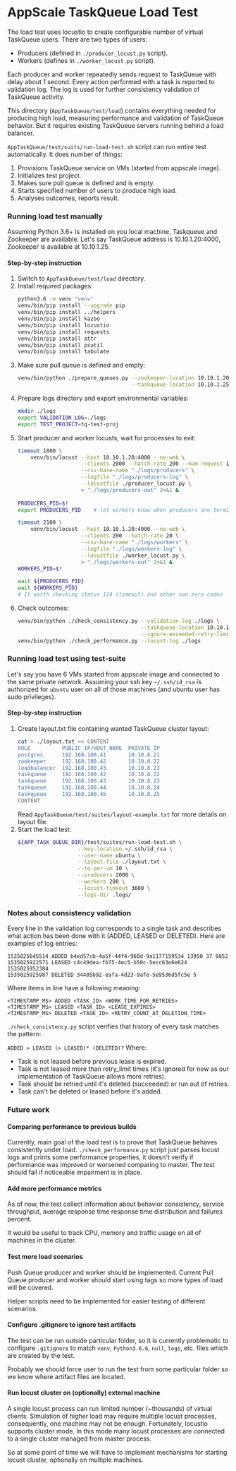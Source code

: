 # AppScale TaskQueue Load Test

The load test uses locustio to create configurable number of virtual 
TaskQueue users. There are two types of users:

 - Producers (defined in `./producer_locust.py` script).
 - Workers (defines in `./worker_locust.py` script).

Each producer and worker repeatedly sends request to TaskQueue
with delay about 1 second. Every action performed with a task is reported
to validation log. The log is used for further consistency validation
of TaskQueue activity.

This directory (`AppTaskQueue/test/load`) contains everything needed
for producing high load, measuring performance and validation of
TaskQueue behavior. But it requires existing TaskQueue servers
running behind a load balancer.

`AppTaskQueue/test/suits/run-load-test.sh` script can run entire
test automatically. It does number of things:
 1. Provisions TaskQueue service on VMs (started from appscale image).
 2. Initializes test project.
 3. Makes sure pull queue is defined and is empty.
 4. Starts specified number of users to produce high load.
 5. Analyses outcomes, reports result.


### Running load test manually

Assuming Python 3.6+ is installed on you local machine, 
Taskqueue and Zookeeper are available. Let's say TaskQueue address 
is 10.10.1.20:4000, Zookeeper is available at 10.10.1.25.

#### Step-by-step instruction
 1. Switch to `AppTaskQueue/test/load` directory.
 2. Install required packages:
    ```bash
    python3.6 -m venv "venv"
    venv/bin/pip install --upgrade pip
    venv/bin/pip install ../helpers
    venv/bin/pip install kazoo
    venv/bin/pip install locustio
    venv/bin/pip install requests
    venv/bin/pip install attr
    venv/bin/pip install psutil
    venv/bin/pip install tabulate
    ```
 3. Make sure pull queue is defined and empty:
    ```bash
    venv/bin/python ./prepare_queues.py --zookeeper-location 10.10.1.20:4000 \
                                        --taskqueue-location 10.10.1.25
    ```
 4. Prepare logs directory and export environmental variables:
    ```bash
    mkdir ./logs
    export VALIDATION_LOG=./logs
    export TEST_PROJECT=tq-test-proj
    ```
 5. Start producer and worker locusts, wait for processes to exit:
    ```bash
    timeout 1800 \
        venv/bin/locust --host 10.10.1.20:4000 --no-web \
                        --clients 2000 --hatch-rate 200 --num-request 10000 \
                        --csv-base-name "./logs/producers" \
                        --logfile "./logs/producers-log" \
                        --locustfile ./producer_locust.py \
                        > "./logs/producers-out" 2>&1 &
     
    PRODUCERS_PID=$!
    export PRODUCERS_PID    # let workers know when producers are terminated
    
    timeout 2100 \
        venv/bin/locust --host 10.10.1.20:4000 --no-web \
                        --clients 200 --hatch-rate 20 \
                        --csv-base-name "./logs/workers" \
                        --logfile "./logs/workers-log" \
                        --locustfile ./worker_locust.py \
                        > "./logs/workers-out" 2>&1 &
    WORKERS_PID=$!
    
    wait ${PRODUCERS_PID}
    wait ${WORKERS_PID}
    # It worth checking status 124 (timeout) and other non-zero codes
    ```
 6. Check outcomes:
    ```bash
    venv/bin/python ./check_consistency.py --validation-log ./logs \
                                           --taskqueue-location 10.10.1.20:4000 \
                                           --ignore-exceeded-retry-limit
    venv/bin/python ./check_performance.py --locust-log ./logs
    ```


### Running load test using test-suite

Let's say you have 6 VMs started from appscale image and connected 
to the same private network. Assuming your ssh key `~/.ssh/id_rsa` is
authorized for `ubuntu` user on all of those machines (and ubuntu user has sudo
privileges).

#### Step-by-step instruction
 1. Create layout.txt file containing wanted TaskQueue cluster layout:
    ```bash
    cat > ./layout.txt << CONTENT
    ROLE          PUBLIC_IP/HOST_NAME  PRIVATE_IP
    postgres      192.168.100.41       10.10.8.21
    zookeeper     192.168.100.42       10.10.8.22
    loadbalancer  192.168.100.43       10.10.8.23
    taskqueue     192.168.100.42       10.10.8.22
    taskqueue     192.168.100.43       10.10.8.23
    taskqueue     192.168.100.44       10.10.8.24
    taskqueue     192.168.100.45       10.10.8.25
    CONTENT
    ```
    Read `AppTaskQueue/test/suites/layout-example.txt` for more details on layout file.
 2. Start the load test:
    ```bash
    ${APP_TASK_QUEUE_DIR}/test/suites/run-load-test.sh \
                       --key-location ~/.ssh/id_rsa \
                       --user-name ubuntu \
                       --layout-file ./layout.txt \
                       --tq-per-vm 10 \
                       --producers 2000 \
                       --workers 200 \
                       --locust-timeout 3600 \
                       --logs-dir .logs/
    ```


### Notes about consistency validation

Every line in the validation log corresponds to a single task and describes
what action has been done with it (ADDED, LEASED or DELETED).
Here are examples of log entries:

```
1535025645514 ADDED b4ed57cb-4a5f-44f4-960d-9a1177159534 13950 37 8852
1535025922571 LEASED c4c49dea-fb75-4ec5-b50c-5ecc63e6e624 1535025952384
1535025925987 DELETED 34405b92-eafa-4d23-9afe-5e9536d5fc5e 5
```

Where items in line have a following meaning:
```
<TIMESTAMP_MS> ADDED <TASK_ID> <WORK_TIME_FOR_RETRIES>
<TIMESTAMP_MS> LEASED <TASK_ID> <LEASE_EXPIRES>
<TIMESTAMP_MS> DELETED <TASK_ID> <RETRY_COUNT_AT_DELETION_TIME>
```

`./check_consistency.py` script verifies that history of every task
matches the pattern:

`ADDED > LEASED (> LEASED)* (DELETED)?` Where:
 - Task is not leased before previous lease is expired.
 - Task is not leased more than retry_limit times
   (it's ignored for now as our implementation of TaskQueue allows more retries).
 - Task should be retried until it's deleted (succeeded) or run out of retries.
 - Task can't be deleted or leased before it's added.


### Future work

#### Comparing performance to previous builds

Currently, main goal of the load test is to prove that TaskQueue behaves
consistently under load. `./check_performance.py` script just parses locust
logs and prints some performance properties, it doesn't verify
if performance was improved or worsened comparing to master.
The test should fail if noticeable impairment is in place.

#### Add more performance metrics

As of now, the test collect information about behavior consistency,
service throughput, average response time response time distribution
and failures percent.

It would be useful to track CPU, memory and traffic usage on all of
machines in the cluster.

#### Test more load scenarios

Push Queue producer and worker should be implemented. Current Pull Queue
producer and worker should start using tags so more types of load will be
covered.

Helper scripts need to be implemented for easier testing of different
scenarios.

#### Configure .gitignore to ignore test artifacts

The test can be run outside particular folder, so it is currently problematic
to configure `.gitignore` to match `venv`, `Python3.6.6`, `null`, `logs`, etc.
files which are created by the test.

Probably we should force user to run the test from some particular folder
so we know where artifact files are located. 

#### Run locust cluster on (optionally) external machine

A single locust process can run limited number (~thousands) of virtual clients.
Simulation of higher load may require multiple locust processes, consequently,
one machine may not be enough.
Fortunately, locustio supports cluster mode. In this mode many locust processes
are connected to a single cluster managed from master process.

So at some point of time we will have to implement mechanisms for starting
locust cluster, optionally on multiple machines.

